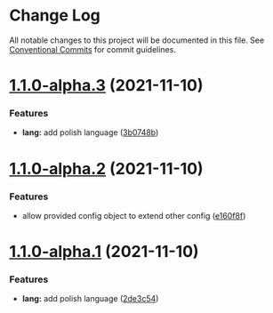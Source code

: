 # Change Log

All notable changes to this project will be documented in this file.
See [Conventional Commits](https://conventionalcommits.org) for commit guidelines.

# [1.1.0-alpha.3](https://github.com/vikashyap/mono-monager/compare/v1.1.0-alpha.2...v1.1.0-alpha.3) (2021-11-10)


### Features

* **lang:** add polish language ([3b0748b](https://github.com/vikashyap/mono-monager/commit/3b0748b1f67ab849d4f64b58e024e48989f7c14a))





# [1.1.0-alpha.2](https://github.com/vikashyap/mono-monager/compare/v1.1.0-alpha.1...v1.1.0-alpha.2) (2021-11-10)


### Features

* allow provided config object to extend other config ([e160f8f](https://github.com/vikashyap/mono-monager/commit/e160f8f96dc9f69b2805e4ccf4cd93e371a92eed))





# [1.1.0-alpha.1](https://github.com/vikashyap/mono-monager/compare/v1.0.1...v1.1.0-alpha.1) (2021-11-10)


### Features

* **lang:** add polish language ([2de3c54](https://github.com/vikashyap/mono-monager/commit/2de3c54277fe879ccdba5b81527a9bcf5930e0db))
